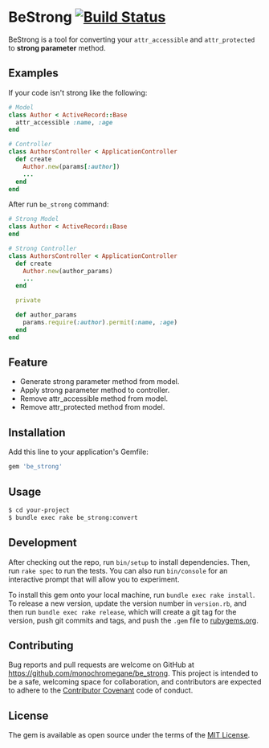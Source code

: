 # BeStrong [![Build Status](https://travis-ci.org/monochromegane/be_strong.svg?branch=master)](https://travis-ci.org/monochromegane/be_strong)

BeStrong is a tool for converting your `attr_accessible` and `attr_protected` to **strong parameter** method.

## Examples

If your code isn't strong like the following:

```rb
# Model
class Author < ActiveRecord::Base
  attr_accessible :name, :age
end

# Controller
class AuthorsController < ApplicationController
  def create
    Author.new(params[:author])
    ...
  end
end
```

After run `be_strong` command:

```rb
# Strong Model
class Author < ActiveRecord::Base
end

# Strong Controller
class AuthorsController < ApplicationController
  def create
    Author.new(author_params)
    ...
  end

  private

  def author_params
    params.require(:author).permit(:name, :age)
  end
end
```

## Feature

- Generate strong parameter method from model.
- Apply strong parameter method to controller.
- Remove attr_accessible method from model.
- Remove attr_protected method from model.

## Installation

Add this line to your application's Gemfile:

```ruby
gem 'be_strong'
```

## Usage

```sh
$ cd your-project
$ bundle exec rake be_strong:convert
```

## Development

After checking out the repo, run `bin/setup` to install dependencies. Then, run `rake spec` to run the tests. You can also run `bin/console` for an interactive prompt that will allow you to experiment.

To install this gem onto your local machine, run `bundle exec rake install`. To release a new version, update the version number in `version.rb`, and then run `bundle exec rake release`, which will create a git tag for the version, push git commits and tags, and push the `.gem` file to [rubygems.org](https://rubygems.org).

## Contributing

Bug reports and pull requests are welcome on GitHub at https://github.com/monochromegane/be_strong. This project is intended to be a safe, welcoming space for collaboration, and contributors are expected to adhere to the [Contributor Covenant](contributor-covenant.org) code of conduct.


## License

The gem is available as open source under the terms of the [MIT License](http://opensource.org/licenses/MIT).

